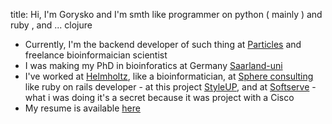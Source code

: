 title: Hi, I'm Gorysko and I'm smth like programmer on python ( mainly ) and ruby , and ... clojure

* Currently, I'm the backend developer of such thing at [Particles](http://particles.pro/) and
freelance bioinformaician scientist
* I was making my PhD in bioinforatics at Germany [Saarland-uni](http://uni-saarland.de)
* I've worked at [Helmholtz](http://www.helmholtz-hzi.de/en/), like  a bioinformatician, at [Sphere consulting](http://sphereinc.com) like ruby on rails developer - at this project [StyleUP](http://styleup.ru), and at [Softserve](http://softserve.ua) - what i was doing it's a secret because it was project with a Cisco
* My resume is available [here](/static/igor_lushchyk.pdf)

